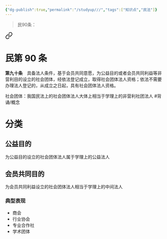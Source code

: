 ```yaml
---
{"dg-publish":true,"permalink":"/studyup///","tags":["知识点","民法"]}
---
```


> 民90条：
<div class="transclusion internal-embed is-loaded"><a class="markdown-embed-link" href="/////#t90" aria-label="Open link"><svg xmlns="http://www.w3.org/2000/svg" width="24" height="24" viewBox="0 0 24 24" fill="none" stroke="currentColor" stroke-width="2" stroke-linecap="round" stroke-linejoin="round" class="svg-icon lucide-link"><path d="M10 13a5 5 0 0 0 7.54.54l3-3a5 5 0 0 0-7.07-7.07l-1.72 1.71"></path><path d="M14 11a5 5 0 0 0-7.54-.54l-3 3a5 5 0 0 0 7.07 7.07l1.71-1.71"></path></svg></a><div class="markdown-embed">

<div class="markdown-embed-title">

# 民第 90 条

</div>


**第九十条**　具备法人条件，基于会员共同意愿，为公益目的或者会员共同利益等非营利目的设立的社会团体，经依法登记成立，取得社会团体法人资格；依法不需要办理法人登记的，从成立之日起，具有社会团体法人资格。 

</div></div>


社会团体：我国民法上的社会团体法人大体上相当于学理上的非营利社团法人 #背诵/概念 
# 分类
## 公益目的
为公益目的设立的社会团体法人属于学理上的公益法人
## 会员共同目的
为会员共同利益设立的社会团体法人相当于学理上的中间法人
### 典型表现
- 商会
- 行业协会
- 专业合作社
- 学术团体
